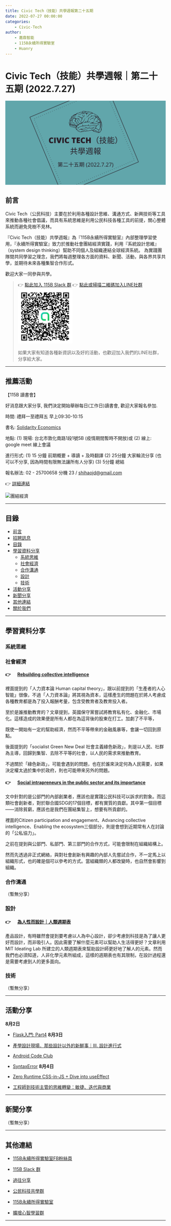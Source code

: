 ```yaml
---
title: Civic Tech（技能）共學週報第二十五期
date: 2022-07-27 00:00:00
categories:
	- Civic-Tech
author:
	- 嘉鼎智能
	- 115B永續所得實驗室
	- Huanry
---
```

# Civic Tech（技能）共學週報｜第二十五期 (2022.7.27)

![Civic-Tech-25](/img/ct/25.png)

## 前言

Civic Tech（公民科技）主要在於利用各種設計思維、溝通方式、新興技術等工具來推動各種社會倡議，而具有系統思維是利用公民科技各種工具的前提，關心整體系統而避免見樹不見林。

『Civic Tech（技能）共學週報』為『115B永續所得實驗室』內部整理學習使用，『永續所得實驗室』致力於推動社會團結經濟實踐，利用『系統設計思維』（system design thinking）幫助不同個人及組織連結全球經濟系統。
為實踐團隊間共同學習之理念，我們將每週整理各方面的資料、新聞、活動，與各界共享共學，並期待未來各種集智合作形式。

歡迎大家一同參與共學。

>👉  [點此加入 115B Slack 群](https://bit.ly/Slack115b)
>👉  [點此或掃描二維碼加入LINE社群](https://line.me/ti/g2/Dj4AkbdDsY6o4D_CdDUB6Q)
>[![公民科技共學群](/img/產品共學群.jpg)](https://line.me/ti/g2/Dj4AkbdDsY6o4D_CdDUB6Q)
>
>如果大家有知道各種新資訊以及好的活動，也歡迎加入我們的LINE社群，分享給大家。


---
## 推薦活動

【115B 讀書會】

好消息跟大家分享, 我們決定開始舉辦每日(工作日)讀書會, 歡迎大家報名參加.
   
時間: 禮拜一至禮拜五 早上09:30-10:15

書名: [Solidarity Economics](https://solidarityeconomics.org/)
   
地點: 
(1) 現場: 台北市敦化南路1段1號5B (疫情期間暫時不開放)或 
(2) 線上: google meet 線上會議

進行形式: 
(1) 15 分鐘 前期概要 + 導讀 + 及時翻譯
(2) 25分鐘 大家輪流分享 (也可以不分享, 因為時間有限無法讓所有人分享)
(3) 5分鐘 總結
   
報名辦法: 02 - 25700658 分機 23 / shihaojd@gmail.com

👉 [詳細連結](https://histock.tw/blog/magnific/58)

![團結經濟](https://secureservercdn.net/198.71.233.110/48l.e1b.myftpupload.com/wp-content/uploads/2021/04/Screen-Shot-2021-04-27-at-9.05.37-AM.png)

---
## 目錄
- [前言](#前言)
- [招聘訊息](#招聘訊息)
- [目錄](#目錄)
- [學習資料分享](#學習資料分享)
	- [系統思維](#系統思維)
	- [社會經濟](#社會經濟)
	- [合作溝通](#合作溝通)
	- [設計](#設計)
	- [技術](#技術)
- [活動分享](#活動分享)
- [新聞分享](#新聞分享)
- [其他連結](#其他連結)
- [關於我們](#關於我們)

---
## 學習資料分享
### 系統思維

### 社會經濟

####  👉 &emsp; [Rebuilding collective intelligence](https://www.redpepper.org.uk/rebuilding-collective-intelligence/)

裡面提到的「人力資本論 Human capital theory」，跟以前提到的「生產者的人心智能」很像，不過「人力資本論」將其視為資本，這樣產生的問題在於將人考慮成各種教育都是為了投入報酬考量，包含受教育者及教育投入者。

至於是誰推動教育的？文章提到，英國保守黨嘗試將教育私有化、金融化、市場化。這樣造成的效果便是所有人都在為這背後的股東在打工。加劇了不平等，

既使一開始有一定的幫助經濟，然而不平等帶來的金融風暴等，會讓一切回到原點。

後面提到的「socialist Green New Deal 社會主義綠色新政」，則是以人民、社群為主導，回歸到集智、去除不平等的社會，以人民的需求來推動教育。

不過關於「綠色新政」，可能會遇到的問題，也在於誰來決定何為人民需要，如果決定權太過於集中於政府，則也可能帶來另外的問題。


#### 👉 &emsp; [Social intrapreneurs in the public sector and its importance](https://www.weforum.org/agenda/2022/07/what-is-social-intrapreneurship-in-the-public-sector/)

文中針對的是公部門的內部創業者，應該也是實踐公民科技可以訴求的對象。而這類社會創新者，對於聯合國SDG的17個目標，都有實質的貢獻。其中第一個目標——消除貧窮，應該也是我們在團結集智上，想要有所貢獻的。

裡面的Citizen participation and engagement、Advancing collective intelligence、Enabling the ecosystem三個部分，則是會想到近期常有人在討論的「公私協力」。

之前在提到與公部門、私部門、第三部門的合作方式，可能會限制在組織結構上。

然而先透過非正式網絡，與對社會創新有興趣的內部人先嘗試合作，不一定馬上以組織形式，也的確是個可以參考的方式。當組織類的人都改變時，也自然會影響到組織。

### 合作溝通

（暫無分享）

### 設計

#### 👉 &emsp; [為人性而設計｜人類週期表](https://sustainable-income-lab.github.io/Human-Elements-Periodic-Table/)

產品設計，有時雖然會提到要考慮以人為中心設計，卻少考慮到科技是為了讓人更好而設計，而非吸引人。因此需要了解什麼元素可以幫助人生活得更好？文章利用MIT Ideating Lab 所建立的人類週期表來幫助設計師更好地了解人的元素。然而我們也必須知道，人非化學元素所組成，這樣的週期表也有其限制，在設計過程還是需要考慮到人的更多面向。 

### 技術

（暫無分享）

---
## 活動分享

**8月2日**
- [Flask入門: Part4](https://kaohsiungpy.kktix.cc/events/20220802)
**8月3日**
- [產學設計現場．那些設計以外的新鮮事｜III. 設計進行式](https://www.accupass.com/event/2207140404121282934850)

- [Android Code Club](https://www.meetup.com/taiwan-android-developer-study-group/events/287182024/)

- [SyntaxError](https://www.meetup.com/pythonhug/events/287182017/)
**8月4日**
- [Zero Runtime CSS-in-JS + Dive into useEffect](https://reactjs.kktix.cc/events/react14)

- [工程師到技術主管的思維轉變：敏捷、迭代與商業](https://agilecommtw.kktix.cc/events/rdevolution)

---
## 新聞分享

（暫無分享）

---
## 其他連結

- [115B永續所得實驗室FB粉絲頁](https://www.facebook.com/%E6%B0%B8%E7%BA%8C%E6%89%80%E5%BE%97%E5%AF%A6%E9%A9%97%E5%AE%A4-102916798609139)

- [115B Slack 群](https://bit.ly/Slack115b)

- [過往分享](/categories/Civic-Tech)

- [公民科技共學群](https://line.me/ti/g2/Dj4AkbdDsY6o4D_CdDUB6Q?utm_source=invitation&utm_medium=link_copy&utm_campaign=default)

- [115B永續所得實驗室](https://line.me/ti/g2/asPFU-0w4o9MIRSBdb4gtg?utm_source=invitation&utm_medium=link_copy&utm_campaign=default)

- [擴增心智學習群](https://line.me/ti/g2/asPFU-0w4o9MIRSBdb4gtg?utm_source=invitation&utm_medium=link_copy&utm_campaign=default)

---